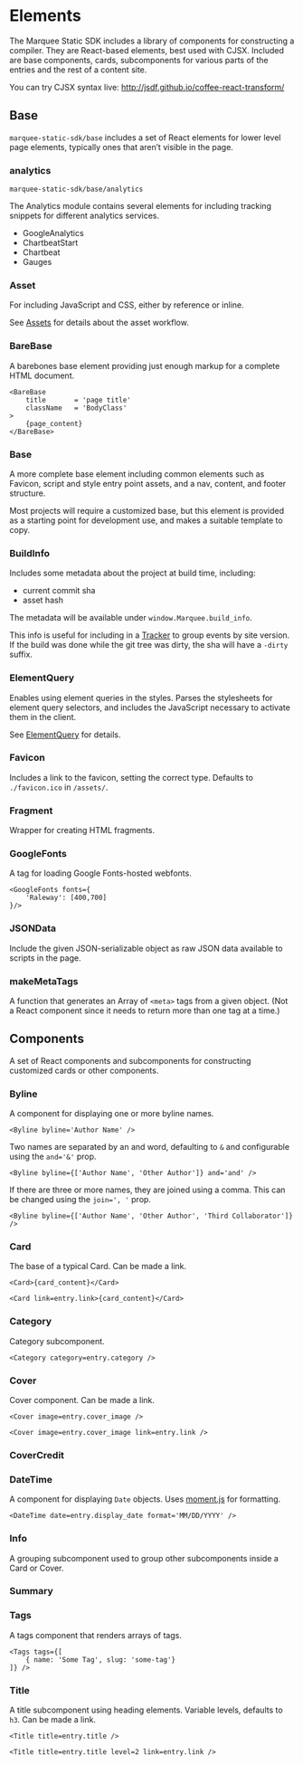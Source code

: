 # Elements

The Marquee Static SDK includes a library of components for constructing a
compiler. They are React-based elements, best used with CJSX. Included are
base components, cards, subcomponents for various parts of the entries and the
rest of a content site.

You can try CJSX syntax live: http://jsdf.github.io/coffee-react-transform/



## Base

`marquee-static-sdk/base` includes a set of React elements for lower level
page elements, typically ones that aren’t visible in the page.


### analytics

`marquee-static-sdk/base/analytics`

The Analytics module contains several elements for including tracking snippets
for different analytics services.

* GoogleAnalytics
* ChartbeatStart
* Chartbeat
* Gauges


### Asset

For including JavaScript and CSS, either by reference or inline.

See [Assets](./assets/) for details about the asset workflow.


### BareBase

A barebones base element providing just enough markup for a complete HTML
document.

```cjsx
<BareBase
    title       = 'page title'
    className   = 'BodyClass'
>
    {page_content}
</BareBase>
```

### Base

A more complete base element including common elements such as Favicon, script
and style entry point assets, and a nav, content, and footer structure.

Most projects will require a customized base, but this element is provided
as a starting point for development use, and makes a suitable template to copy.


### BuildInfo

Includes some metadata about the project at build time, including:

* current commit sha
* asset hash

The metadata will be available under `window.Marquee.build_info`.

This info is useful for including in a [Tracker](./analytics/) to group events
by site version. If the build was done while the git tree was dirty, the sha
will have a `-dirty` suffix.


### ElementQuery

Enables using element queries in the styles. Parses the stylesheets for
element query selectors, and includes the JavaScript necessary to activate
them in the client.

See [ElementQuery](./element-queries/) for details.


### Favicon

Includes a link to the favicon, setting the correct type. Defaults to
`./favicon.ico` in `/assets/`.


### Fragment

Wrapper for creating HTML fragments.


### GoogleFonts

A tag for loading Google Fonts-hosted webfonts.

```cjsx
<GoogleFonts fonts={
    'Raleway': [400,700]
}/>
```



### JSONData

Include the given JSON-serializable object as raw JSON data available to
scripts in the page.


### makeMetaTags

A function that generates an Array of `<meta>` tags from a given object.
(Not a React component since it needs to return more than one tag at a time.)



## Components

A set of React components and subcomponents for constructing customized cards
or other components.


### Byline

A component for displaying one or more byline names.

```cjsx
<Byline byline='Author Name' />
```

Two names are separated by an and word, defaulting to `&` and configurable
using the `and='&'` prop.

```cjsx
<Byline byline={['Author Name', 'Other Author']} and='and' />
```

If there are three or more names, they are joined using a comma. This can be
changed using the `join=', '` prop.

```cjsx
<Byline byline={['Author Name', 'Other Author', 'Third Collaborator']} />
```


### Card

The base of a typical Card. Can be made a link.

```cjsx
<Card>{card_content}</Card>
```

```cjsx
<Card link=entry.link>{card_content}</Card>
```


### Category

Category subcomponent.

```cjsx
<Category category=entry.category />
```


### Cover

Cover component. Can be made a link.

```cjsx
<Cover image=entry.cover_image />
```

```cjsx
<Cover image=entry.cover_image link=entry.link />
```



### CoverCredit


### DateTime

A component for displaying `Date` objects. Uses [moment.js][momentjs] for
formatting.

```cjsx
<DateTime date=entry.display_date format='MM/DD/YYYY' />
```


### Info

A grouping subcomponent used to group other subcomponents inside a Card or
Cover.


### Summary


### Tags

A tags component that renders arrays of tags.

```cjsx
<Tags tags={[
    { name: 'Some Tag', slug: 'some-tag'}
]} />
```

### Title

A title subcomponent using heading elements. Variable levels, defaults to `h3`.
Can be made a link.

```cjsx
<Title title=entry.title />
```

```cjsx
<Title title=entry.title level=2 link=entry.link />
```



[momentjs]: http://momentjs.com/docs/#/displaying/